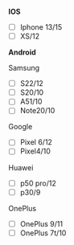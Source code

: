 **IOS**
- [ ] Iphone 13/15
- [ ] XS/12

**Android**
 
Samsung
  - [ ] S22/12
  - [ ] S20/10
  - [ ] A51/10
  - [ ] Note20/10
  
Google
  - [ ] Pixel 6/12
  - [ ] Pixel4/10
  
Huawei
  - [ ] p50 pro/12
  - [ ] p30/9
  
OnePlus
  - [ ] OnePlus 9/11
  - [ ] OnePlus 7t/10
